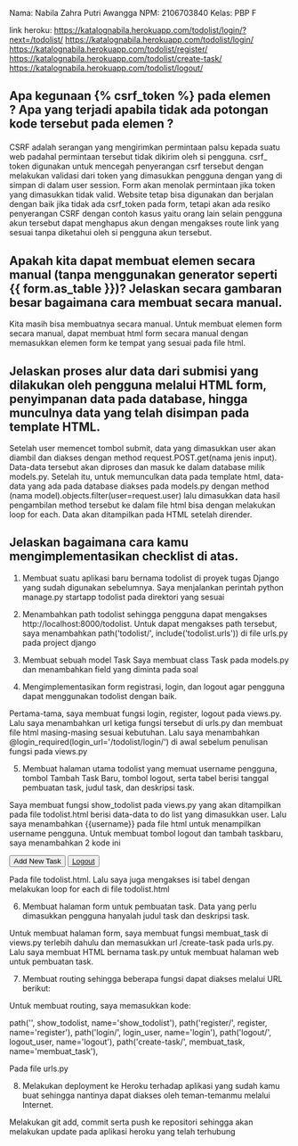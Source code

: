 Nama: Nabila Zahra Putri Awangga
NPM: 2106703840
Kelas: PBP F

link heroku:
https://katalognabila.herokuapp.com/todolist/login/?next=/todolist/
https://katalognabila.herokuapp.com/todolist/login/
https://katalognabila.herokuapp.com/todolist/register/
https://katalognabila.herokuapp.com/todolist/create-task/
https://katalognabila.herokuapp.com/todolist/logout/

## Apa kegunaan {% csrf_token %} pada elemen <form>? Apa yang terjadi apabila tidak ada potongan kode tersebut pada elemen <form>?
CSRF adalah serangan yang mengirimkan permintaan palsu kepada suatu web padahal permintaan tersebut tidak dikirim oleh si pengguna. csrf_ token digunakan untuk mencegah penyerangan csrf tersebut dengan melakukan validasi dari token yang dimasukkan pengguna dengan yang di simpan di dalam user session. Form akan menolak permintaan jika token yang dimasukkan tidak valid. Website tetap bisa digunakan dan berjalan dengan baik jika tidak ada csrf_token pada form, tetapi akan ada resiko penyerangan CSRF dengan contoh kasus yaitu orang lain selain pengguna akun tersebut dapat menghapus akun dengan mengakses route link yang sesuai tanpa diketahui oleh si pengguna akun tersebut.

## Apakah kita dapat membuat elemen <form> secara manual (tanpa menggunakan generator seperti {{ form.as_table }})? Jelaskan secara gambaran besar bagaimana cara membuat <form> secara manual.

Kita masih bisa membuatnya secara manual. Untuk membuat elemen form secara manual, dapat  membuat html form secara manual dengan memasukkan elemen form ke tempat yang sesuai pada file html. 

##  Jelaskan proses alur data dari submisi yang dilakukan oleh pengguna melalui HTML form, penyimpanan data pada database, hingga munculnya data yang telah disimpan pada template HTML.
Setelah user memencet tombol submit, data yang dimasukkan user akan diambil dan diakses dengan method request.POST.get(nama jenis input). Data-data tersebut akan diproses dan masuk ke dalam database milik models.py. Setelah itu, untuk memunculkan data pada template html, data-data yang ada pada database diakses pada models.py dengan method (nama model).objects.filter(user=request.user) lalu dimasukkan data hasil pengambilan method tersebut ke dalam file html bisa dengan melakukan loop for each. Data akan ditampilkan pada HTML setelah dirender.

## Jelaskan bagaimana cara kamu mengimplementasikan checklist di atas.
1.  Membuat suatu aplikasi baru bernama todolist di proyek tugas Django yang sudah digunakan sebelumnya.
Saya menjalankan perintah python manage.py startapp todolist pada direktori yang sesuai

2. Menambahkan path todolist sehingga pengguna dapat mengakses http://localhost:8000/todolist.
Untuk dapat mengakses path tersebut, saya menambahkan path('todolist/', include('todolist.urls')) di file urls.py pada project django

3.  Membuat sebuah model Task 
Saya membuat class Task pada models.py dan menambahkan field yang diminta pada soal

4. Mengimplementasikan form registrasi, login, dan logout agar pengguna dapat menggunakan todolist dengan baik.

Pertama-tama, saya membuat fungsi login, register, logout pada views.py. Lalu saya menambahkan url ketiga fungsi tersebut di urls.py dan membuat file html masing-masing sesuai kebutuhan. Lalu saya menambahkan @login_required(login_url='/todolist/login/') di awal sebelum penulisan fungsi pada views.py

5.  Membuat halaman utama todolist yang memuat username pengguna, tombol Tambah Task Baru, tombol logout, serta tabel berisi tanggal pembuatan task, judul task, dan deskripsi task.

Saya membuat fungsi show_todolist pada views.py yang akan ditampilkan pada file todolist.html berisi data-data to do list yang dimasukkan user. Lalu saya menambahkan {{username}} pada file html untuk menampilkan username pengguna. Untuk membuat tombol logout dan tambah taskbaru, saya menambahkan 2 kode ini

<button onclick="location.href='/todolist/create-task'">Add New Task</button>
<button><a href="{% url 'todolist:logout' %}">Logout</a></button>

Pada file todolist.html. Lalu saya juga mengakses isi tabel dengan melakukan loop for each di file todolist.html

6.  Membuat halaman form untuk pembuatan task. Data yang perlu dimasukkan pengguna hanyalah judul task dan deskripsi task.

Untuk membuat halaman form, saya membuat fungsi membuat_task di views.py terlebih dahulu dan memasukkan url /create-task pada urls.py. Lalu saya membuat HTML bernama task.py untuk membuat halaman web untuk pembuatan task.

7.  Membuat routing sehingga beberapa fungsi dapat diakses melalui URL berikut:

Untuk membuat routing, saya memasukkan kode:

path('', show_todolist, name='show_todolist'),
path('register/', register, name='register'),
path('login/', login_user, name='login'),
path('logout/', logout_user, name='logout'),
path('create-task/', membuat_task, name='membuat_task'),

Pada file urls.py

8.  Melakukan deployment ke Heroku terhadap aplikasi yang sudah kamu buat sehingga nantinya dapat diakses oleh teman-temanmu melalui Internet.

Melakukan git add, commit serta push ke repositori sehingga akan melakukan update pada aplikasi heroku yang telah terhubung
